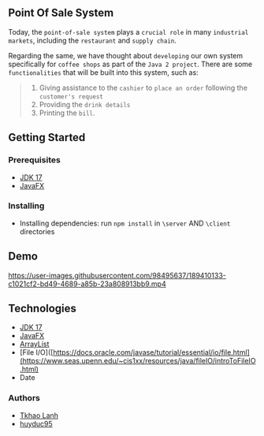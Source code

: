 ## Point Of Sale System
Today, the `point-of-sale system` plays a `crucial role` in many `industrial markets`, including the `restaurant` and `supply chain`. 

Regarding the same, we have thought about `developing` our own system specifically for `coffee shops` as part of the `Java 2 project`. There are some `functionalities` that will be built into this system, such as:

>1. Giving assistance to the `cashier` to `place an order` following the `customer's request`
>2. Providing the `drink details`
>3. Printing the `bill`. 

## Getting Started
### Prerequisites
- [JDK 17](https://www.oracle.com/java/technologies/javase/jdk17-archive-downloads.html)
- [JavaFX](https://docs.oracle.com/javase/8/javase-clienttechnologies.htm)

### Installing
- Installing dependencies: run `npm install` in `\server` AND `\client` directories

## Demo

https://user-images.githubusercontent.com/98495637/189410133-c1021cf2-bd49-4689-a85b-23a808913bb9.mp4

## Technologies
- [JDK 17](https://www.oracle.com/java/technologies/javase/jdk17-archive-downloads.html)
- [JavaFX](https://docs.oracle.com/javase/8/javase-clienttechnologies.htm)
- [ArrayList](https://docs.oracle.com/javase/8/docs/api/java/util/ArrayList.html)
- [File I/O]([https://docs.oracle.com/javase/tutorial/essential/io/file.html](https://www.seas.upenn.edu/~cis1xx/resources/java/fileIO/introToFileIO.html)
- Date

### Authors
- [Tkhao Lanh](https://github.com/TkhaoLanh)
- [huyduc95](https://github.com/huyduc95)



